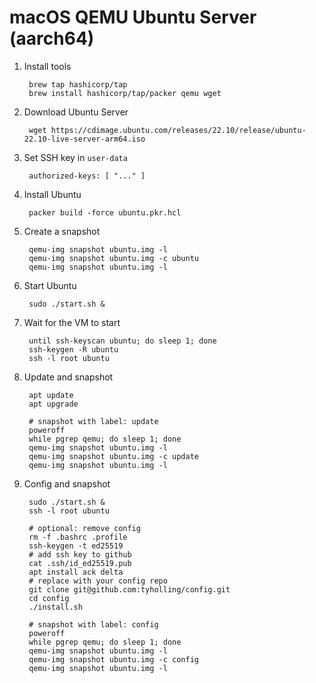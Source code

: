 # macOS QEMU Ubuntu Server (aarch64)

1. Install tools

		brew tap hashicorp/tap
		brew install hashicorp/tap/packer qemu wget

1. Download Ubuntu Server

		wget https://cdimage.ubuntu.com/releases/22.10/release/ubuntu-22.10-live-server-arm64.iso

1. Set SSH key in `user-data`

		authorized-keys: [ "..." ]

1. Install Ubuntu

		packer build -force ubuntu.pkr.hcl

1. Create a snapshot

		qemu-img snapshot ubuntu.img -l
		qemu-img snapshot ubuntu.img -c ubuntu
		qemu-img snapshot ubuntu.img -l

1. Start Ubuntu

		sudo ./start.sh &

1. Wait for the VM to start

		until ssh-keyscan ubuntu; do sleep 1; done
		ssh-keygen -R ubuntu
		ssh -l root ubuntu

1. Update and snapshot

		apt update
		apt upgrade

		# snapshot with label: update
		poweroff
		while pgrep qemu; do sleep 1; done
		qemu-img snapshot ubuntu.img -l
		qemu-img snapshot ubuntu.img -c update
		qemu-img snapshot ubuntu.img -l

1. Config and snapshot

		sudo ./start.sh &
		ssh -l root ubuntu

		# optional: remove config
		rm -f .bashrc .profile
		ssh-keygen -t ed25519
		# add ssh key to github
		cat .ssh/id_ed25519.pub
		apt install ack delta
		# replace with your config repo
		git clone git@github.com:tyholling/config.git
		cd config
		./install.sh

		# snapshot with label: config
		poweroff
		while pgrep qemu; do sleep 1; done
		qemu-img snapshot ubuntu.img -l
		qemu-img snapshot ubuntu.img -c config
		qemu-img snapshot ubuntu.img -l
